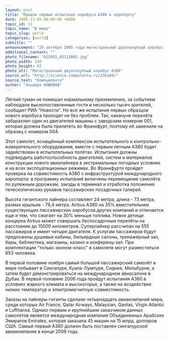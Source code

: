 ```yaml
---
layout: post
title: "Прошли первые испытания аэробуса А380 в аэропорту"
date: 2005-11-05 00:00:00 +0000
topic_id: 11
topic_name: "В мире"
topic_slug: world
categories: [world]
subtitle: ""
announcement: "29 октября 2005 года магистральный двухпалубный аэробус А380 впервые приземлился в международном аэропорту Франкфурта-на-Майне. До сей поры все испытания первых образцов суперлайнера проводились только на лётно-испытательных площадках авиастроительного концерна Airbus в Тулузе."
additional_content: ""
photo_filename: "022955_05112005.jpg"
photo_width: 150
photo_height: 92
photo_alt: "Магистральный двухпалубный аэробус А380"
source_url: "http://science.compulenta.ru/236169/"
source_text: "Компьюлента"
author: "Эльвира КОШКИНА"
---
```

Лёгкий туман не помешал нормальному приземлению, за событием наблюдали выскопоставленные гости и несколько тысяч зрителей, сообщает РИА "Новости". Но все же испытания первых образцов нового аэробуса проходят не без проблем. Так, накануне перелёта забарахлил один из двигателей машины с заводским номером 001, которая должна была прилететь во Франкфурт, поэтому её заменили на образец с номером 004.

Этот самолет, оснащённый комплексом испытательного и контрольно-измерительного оборудования, вместе с первым летным А380 будет задействован в испытательных полётах. Испытания должны подтвердить работоспособность двигателей, систем и материалов конструкции нового авиалайнера в экстремальных погодных условиях и на всех эксплуатационных режимах. Во Франкфурте пройдет проверка на совместимость А380 с инфраструктурой международного аэропорта: в программу испытаний включены перемещение самолёта по рулежным дорожкам, заезды в терминал и отработка положения телескопических рукавов пассажирских посадочных галерей. 

Высота гигантского лайнера составляет 24 метра, длина - 73 метра, размах крыльев - 79,4 метра. Airbus А380 на 35% вместительнее существующих пассажирских аэробусов других компаний и отличается еще и тем, что сжигает на 30% меньше топлива. Новое детище концерна Airbus может совершать беспосадочные перелёты на расстояние до 15000 километров. Суперлайнер рассчитан на 555 пассажиров и имеет четыре двигателя. К услугам пассажиров будут предложены душевые кабины, бильярдные салоны, тренажерный зал, бары, библиотека, магазины, казино и конференц-зал. При комплектации "только эконом-класс" в самолете могут разместиться 853 человека.

В первой половине ноября самый большой пассажирский самолёт в мире побывает в Сингапуре, Куала-Лумпуре, Сиднее, Мельбурне, а затем будет демонстрироваться на международном авиасалоне в Дубае. В первой половине 2006 года пройдут испытания А380 в условиях жаркого климата и высокогорья, а также на воздействие низких температур и электромагнитную совместимость.

Заказы на лайнеры-гиганты сделали четырнадцать авиакомпаний мира, среди которых Air France, Qatar Airways, Malaysian, Qantas, Virgin Atlantic и Lufthansa. Однако первым и крупнейшим заказчиком данных самолетов является международная компания Объединенных Арабских Эмиратов Emirates, которая заказала 45 машин на 15 млрд. долларов США. Самый первый А380 должен быть поставлен сингапурской авиакомпании в конце 2006 года.
